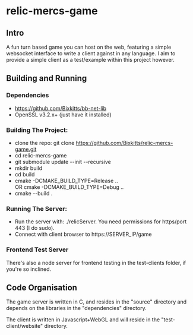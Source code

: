 # relic-mercs-game

## Intro
A fun turn based game you can host on the web, featuring a simple websocket interface
to write a client against in any language.
I aim to provide a simple client as a test/example within this project however.

## Building and Running
### Dependencies
- https://github.com/Bixkitts/bb-net-lib
- OpenSSL v3.2.x+ (just have it installed)

### Building The Project:
- clone the repo: 
  git clone https://github.com/Bixkitts/relic-mercs-game.git
- cd relic-mercs-game
- git submodule update --init --recursive
- mkdir build
- cd build
- cmake -DCMAKE_BUILD_TYPE=Release .. <br/>OR cmake -DCMAKE_BUILD_TYPE=Debug ..
- cmake --build .
### Running The Server:
- Run the server with: ./relicServer. You need permissions for https/port 443 (I do sudo).
- Connect with client browser to https://SERVER_IP/game
### Frontend Test Server
There's also a node server for frontend testing in the test-clients folder, if you're so inclined.
## Code Organisation
The game server is written in C, and resides in the "source" directory and
depends on the libraries in the "dependencies" directory.

The client is written in Javascript+WebGL and will reside in the "test-client/website" directory.

